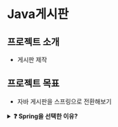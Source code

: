 # Java게시판

## 프로젝트 소개
- 게시판 제작 

## 프로젝트 목표
- 자바 게시판을 스프링으로 전환해보기

<details>
  <summary><b>❓ Spring을 선택한 이유?</b></summary>
<div markdown="1">
  
  Spring 관련 개념들을 학습하고자 선택하였다.

</div>

### 앞으로 개발할 기능
- 자바 구조를 스프링으로 전환해보기
